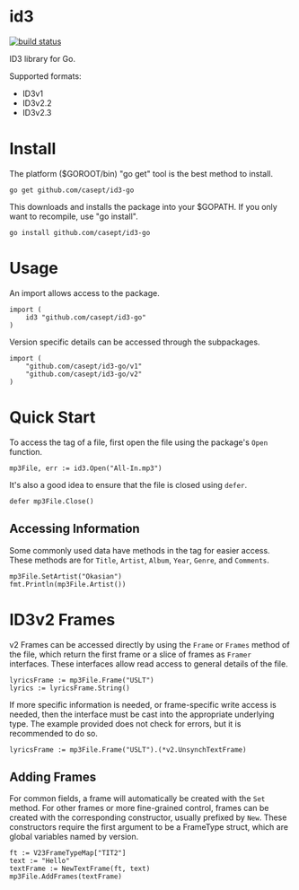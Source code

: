 # id3

[![build status](https://travis-ci.org/mikkyang/id3-go.svg)](https://travis-ci.org/mikkyang/id3-go)

ID3 library for Go.

Supported formats:

* ID3v1
* ID3v2.2
* ID3v2.3

# Install

The platform ($GOROOT/bin) "go get" tool is the best method to install.

    go get github.com/casept/id3-go

This downloads and installs the package into your $GOPATH. If you only want to
recompile, use "go install".

    go install github.com/casept/id3-go

# Usage

An import allows access to the package.

    import (
        id3 "github.com/casept/id3-go"
    )

Version specific details can be accessed through the subpackages.

    import (
        "github.com/casept/id3-go/v1"
        "github.com/casept/id3-go/v2"
    )

# Quick Start

To access the tag of a file, first open the file using the package's `Open`
function.

    mp3File, err := id3.Open("All-In.mp3")

It's also a good idea to ensure that the file is closed using `defer`.

    defer mp3File.Close()

## Accessing Information

Some commonly used data have methods in the tag for easier access. These
methods are for `Title`, `Artist`, `Album`, `Year`, `Genre`, and `Comments`.

    mp3File.SetArtist("Okasian")
    fmt.Println(mp3File.Artist())

# ID3v2 Frames

v2 Frames can be accessed directly by using the `Frame` or `Frames` method
of the file, which return the first frame or a slice of frames as `Framer`
interfaces. These interfaces allow read access to general details of the file.

    lyricsFrame := mp3File.Frame("USLT")
    lyrics := lyricsFrame.String()

If more specific information is needed, or frame-specific write access is
needed, then the interface must be cast into the appropriate underlying type.
The example provided does not check for errors, but it is recommended to do
so.

    lyricsFrame := mp3File.Frame("USLT").(*v2.UnsynchTextFrame)

## Adding Frames

For common fields, a frame will automatically be created with the `Set` method.
For other frames or more fine-grained control, frames can be created with the
corresponding constructor, usually prefixed by `New`. These constructors require
the first argument to be a FrameType struct, which are global variables named by
version.

    ft := V23FrameTypeMap["TIT2"]
    text := "Hello"
    textFrame := NewTextFrame(ft, text)
    mp3File.AddFrames(textFrame)
